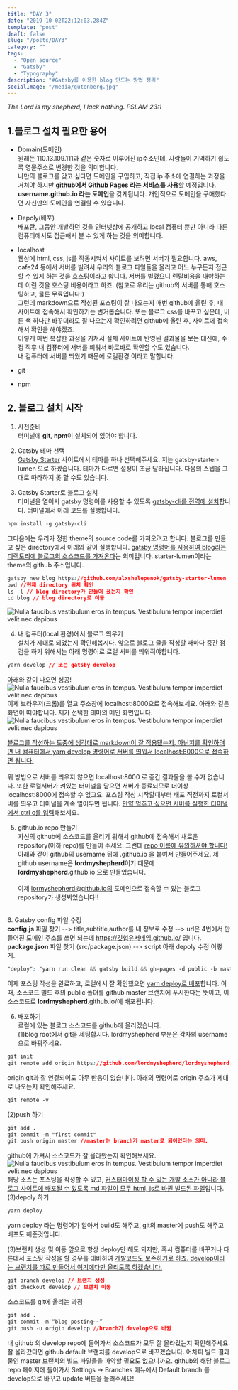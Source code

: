 ```yaml
---
title: "DAY 3"
date: "2019-10-02T22:12:03.284Z"
template: "post"
draft: false
slug: "/posts/DAY3"
category: ""
tags:
  - "Open source"
  - "Gatsby"
  - "Typography"
description: "#Gatsby를 이용한 blog 만드는 방법 정리"
socialImage: "/media/gutenberg.jpg"
---
```


*The Lord is my shepherd, I lack nothing. PSLAM 23:1*

## 1.블로그 설치 필요한 용어

+ Domain(도메인)
<br>원래는 110.13.109.111과 같은 숫자로 이루어진 ip주소인데, 사람들이 기억하기 쉽도록 영문주소로 변경한 것을 의미합니다.  
나만의 블로그를 갖고 싶다면 도메인을 구입하고, 직접 ip 주소에 연결하는 과정을 거쳐야 하지만 **github에서 Github Pages 라는 서비스를 사용**할 예정입니다.   **username.github.io 라는 도메인**을 갖게됩니다. 개인적으로 도메인을 구매했다면 자신만의 도메인을 연결할 수 있습니다.

+ Depoly(배포)
<br>배포란, 그동안 개발하던 것을 인터넷상에 공개하고 local 컴퓨터 뿐만 아니라 다른 컴퓨터에서도 접근해서 볼 수 있게 하는 것을 의미합니다.

+ localhost
<br>웹상에 html, css, js를 작동시켜서 사이트를 보려면 서버가 필요합니다. aws, cafe24 등에서 서버를 빌려서 우리의 블로그 파일들을 올리고 어느 누구든지 접근할 수 있게 하는 것을 호스팅이라고 합니다. 서버를 빌렸으니 렌탈비용을 내야하는데 이런 것을 호스팅 비용이라고 하죠. (참고로 우리는 github의 서버를 통해 호스팅하고, 물론 무료입니다!)
<br>그런데 markdown으로 작성된 포스팅이 잘 나오는지 매번 github에 올린 후, 내 사이트에 접속해서 확인하기는 번거롭습니다. 또는 블로그 css를 바꾸고 싶은데, 버튼 색 하나만 바꾸더라도 잘 나오는지 확인하려면 github에 올린 후, 사이트에 접속해서 확인을 해야겠죠.
<br>이렇게 매번 복잡한 과정을 거쳐서 실제 사이트에 반영된 결과물을 보는 대신에, 수정 직후 내 컴퓨터에 서버를 띄워서 바로바로 확인할 수도 있습니다.
<br>내 컴퓨터에 서버를 띄웠기 때문에 로컬환경 이라고 말합니다.


+ git

+ npm



## 2. 블로그 설치 시작

1. 사전준비
<br>터미널에 **git**, **npm**이 설치되어 있어야 합니다.

2. Gatsby 테마 선택
<br><u>Gatsby Starter</u> 사이트에서 테마를 하나 선택해주세요. 저는 gatsby-starter-lumen 으로 하겠습니다. 테마가 다르면 설정이 조금 달라집니다. 다음의 스텝을 그대로 따라하지 못 할 수도 있습니다.

3. Gatsby Starter로 블로그 설치<br>터미널을 열어서 gatsby 명령어를 사용할 수 있도록 <u>gatsby-cli를 전역에 설치</u>합니다. 터미널에서 아래 코드를 실행합니다.
```css
npm install -g gatsby-cli
```
그다음에는 우리가 정한 theme의 source code를 가져오려고 합니다. 블로그를 만들고 싶은 directory에서 아래와 같이 실행합니다. <u>gatsby 명령어를 사용하여 blog라는 디렉토리에 블로그의 소스코드를 가져온다</u>는 의미입니다.
starter-lumen이라는 theme의 github 주소입니다.
```css
gatsby new blog https://github.com/alxshelepenok/gatsby-starter-lumen
pwd //현재 directory 위치 확인
ls -l // blog directory가 만들어 졌는지 확인
cd blog // blog directory로 이동
```
![Nulla faucibus vestibulum eros in tempus. Vestibulum tempor imperdiet velit nec dapibus](/media/DAY3_1.png)

4. 내 컴퓨터(local 환경)에서 블로그 띄우기
<br>설치가 제대로 되었는지 확인해봅시다. 앞으로 블로그 글을 작성할 때마다 중간 점검을 하기 위해서는 아래 명령어로 로컬 서버를 띄워줘야합니다.
```CSS
yarn develop // 또는 gatsby develop
```
아래와 같이 나오면 성공!
![Nulla faucibus vestibulum eros in tempus. Vestibulum tempor imperdiet velit nec dapibus](/media/DAY3_2.png)
이제 브라우저(크롬)를 열고 주소창에 localhost:8000으로 접속해보세요. 아래와 같은 화면이 떠야합니다. 제가 선택한 테마의 메인 화면입니다.
![Nulla faucibus vestibulum eros in tempus. Vestibulum tempor imperdiet velit nec dapibus](/media/DAY3_3.png)

<u>블로그를 작성하는 도중에 생각대로 markdown이 잘 적용됐는지, 아닌지를 확인하려면 내 컴퓨터에서 yarn develop 명령어로 서버를 띄워서 localhost:8000으로 접속하면 됩니다.</u>
<br><br>위 방법으로 서버를 띄우지 않으면 localhost:8000 로 중간 결과물을 볼 수가 없습니다. 또한 로컬서버가 켜있는 터미널을 닫으면 서버가 종료되므로 더이상 localhost:8000에 접속할 수 없고요. 포스팅 작성 시작할때부터 배포 직전까지 로컬서버를 띄우고 터미널을 계속 열어두면 됩니다. <u>만약 멈추고 싶으면 서버를 실행한 터미널에서 ctrl c를 입력</u>해보세요.

5. github.io repo 만들기
<br>자신의 github에 소스코드를 올리기 위해서 github에 접속해서 새로운 repository(이하 repo)를 만들어 주세요. 그런데 <u>repo 이름에 유의하셔야 합니다!</u> 아래와 같이 github의 username 뒤에 .github.io 을 붙여서 만들어주세요. 제 github username은 **lordmyshepherd**이기 때문에 **lordmyshepherd**.github.io 으로 만들었습니다.
<br><br> 이제 lormyshepherd@github.io의 도메인으로 접속할 수 있는 블로그 repository가 생성뵈었습니다!!

<br>6. Gatsby config 파일 수정
<br>**config.js** 파일 찾기 --> title,subtitle,author를 내 정보로 수정 --> url은 4번에서 만들어진 도메인 주소를 쓰면 되는데 https://깃헙유저네임.github.io/ 입니다.
<br>**package.json** 파일 찾기 (src/package.json) --> script 아래 depoly 수정
이렇게..
```css
"deploy": "yarn run clean && gatsby build && gh-pages -d public -b master",
```
이제 포스팅 작성을 완료하고, 로컬에서 잘 확인했으면 <u>yarn deploy로 배포</u>합니다. 이때, 소스코드 빌드 후의 public 폴더를 github master 브랜치에 푸시한다는 뜻이고, 이 소스코드로 **lordmyshepherd**.github.io/에 배포됩니다.

6. 배포하기
<br>로컬에 있는 블로그 소스코드를 github에 올리겠습니다.
<br>(1)blog root에서 git을 세팅합시다. lordmyshepherd 부분은 각자의 username으로 바꿔주세요.
```css
git init
git remote add origin https://github.com/lordmyshepherd/lordmyshepherd.github.io.git
``` 
origin git과 잘 연결되어도 아무 반응이 없습니다. 아래의 명령어로 origin 주소가 제대로 나오는지 확인해주세요.
```css
git remote -v
```
(2)push 하기
```css
git add .
git commit -m "first commit"
git push origin master //master는 branch가 master로 되어있다는 의미.
```
github에 가셔서 소스코드가 잘 올라왔는지 확인해보세요.
![Nulla faucibus vestibulum eros in tempus. Vestibulum tempor imperdiet velit nec dapibus](/media/DAY3_4.png)
해당 소스는 포스팅을 작성할 수 있고, <u>커스터마이징 할 수 있는 개발 소스가 아니라 블로그 사이트에 배포될 수 있도록 md 파일이 모두 html, js로 바뀐 빌드된 파일</u>입니다.
(3)depoly 하기
```css
yarn deploy
```
yarn deploy 라는 명령어가 알아서 build도 해주고, git의 master에 push도 해주고 배포도 해준것입니다.

(3)브랜치 생성 및 이동
앞으로 항상 deploy만 해도 되지만, 혹시 컴퓨터를 바꾸거나 다른데서 포스팅 작성을 할 경우를 대비하여 <u>개발코드도 보존하기로 하죠. develop이라는 브랜치를 따로 만들어서 여기에다만 올리도록 하겠습니다.</u>
```css
git branch develop // 브랜치 생성
git checkout develop // 브랜치 이동
```
소스코드를 git에 올리는 과정
```css
git add .
git commit -m “blog posting~~”
git push -u origin develop //branch가 develop으로 바뀜
```
내 github 의 develop repo에 들어가서 소스코드가 모두 잘 올라갔는지 확인해주세요.
<br>잘 올라갔다면 github default 브랜치를 develop으로 바꾸겠습니다. 어차피 빌드 결과물인 master 브랜치의 빌드 파일들을 파악할 필요도 없으니까요. github의 해당 블로그 repo 페이지에 들어가서 Settings -> Branches 메뉴에서 Default branch 를 develop으로 바꾸고 update 버튼을 눌러주세요!



